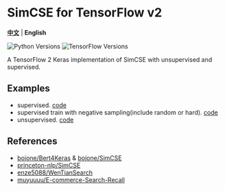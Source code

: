 # SimCSE for TensorFlow v2
[**中文**](https://github.com/jifei/simcse-tf2/blob/master/README_CN.md) | **English**  

![Python Versions](https://img.shields.io/badge/Python-3.0+-blue.svg)
![TensorFlow Versions](https://img.shields.io/badge/TensorFlow-2.0+-blue.svg)

A TensorFlow 2 Keras implementation of SimCSE with unsupervised and supervised.
## Examples
- supervised. [code](https://github.com/jifei/simcse-tf2/blob/master/examples/supervised_train.py)
- supervised train with negative sampling(include random or hard). [code](https://github.com/jifei/simcse-tf2/blob/master/examples/supervised_neg_train.py)
- unsupervised. [code](https://github.com/jifei/simcse-tf2/blob/master/examples/unsupervised_train.py)

## References
- [bojone/Bert4Keras](https://github.com/bojone/bert4keras) & [bojone/SimCSE](https://github.com/bojone/SimCSE)
- [princeton-nlp/SimCSE](https://github.com/princeton-nlp/SimCSE)
- [enze5088/WenTianSearch](https://github.com/enze5088/WenTianSearch)
- [muyuuuu/E-commerce-Search-Recall](https://github.com/muyuuuu/E-commerce-Search-Recall)